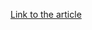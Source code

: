 [Link to the article](https://www.mcafee.com/blogs/other-blogs/mcafee-labs/securing-space-4-0-one-small-step-or-a-giant-leap-part-2/)
